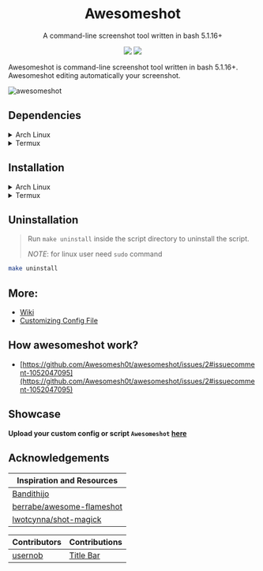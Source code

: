 <h1 align="center">Awesomeshot</h1>
<p align="center">A command-line screenshot tool written in bash 5.1.16+</p>

<p align="center">
<a href="./LICENSE.md"><img src="https://img.shields.io/badge/license-MIT-blue.svg"></a>
<a href="https://github.com/Awesomesh0t/awesomeshot/releases"><img src="https://img.shields.io/github/release/Awesomesh0t/awesomeshot.svg"></a>
</p>

Awesomeshot is command-line screenshot tool written in bash 5.1.16+. Awesomeshot editing automatically your screenshot.

<img src="https://user-images.githubusercontent.com/64394320/170211137-554dfd78-8424-4699-876c-7483b45de068.png" alt="awesomeshot">

## Dependencies

<details>
<summary>Arch Linux</summary>

### Packages

```bash
sudo pacman -S imagemagick flameshot dunst bc make
```

</details>

<details>
<summary>Termux</summary>

### Application

- [Termux:API](https://f-droid.org/en/packages/com.termux.api/)

> Optional

- [Screen Master](https://play.google.com/store/apps/details?id=pro.capture.screenshot)

### Packages

```bash
pkg i -y termux-api imagemagick inotify-tools bc make
```

</details>

## Installation

<details>
<summary>Arch Linux</summary>

### Download or Clone

- Download or clone the latest release.
  <br>

```bash
git clone -b linux https://github.com/Awesomesh0t/awesomeshot
```

- Run `make install` inside the script directory to install the script.
  <br>

```bash
sudo make install
```

</details>

<details>
<summary>Termux</summary>

### Download or Clone

- Download or clone the latest release.
  <br>

```bash
git clone -b termux https://github.com/Awesomesh0t/awesomeshot
```

- Run `make install` inside the script directory to install the script.
  <br>

```bash
make install
```

</details>

## Uninstallation

> Run `make uninstall` inside the script directory to uninstall the script.
>
> _NOTE_: for linux user need `sudo` command

```bash
make uninstall
```

## More:

- [Wiki](https://github.com/Awesomesh0t/awesomeshot/wiki)
- [Customizing Config File](https://github.com/Awesomesh0t/awesomeshot/wiki/Customizing-Config-File)

## How awesomeshot work?

- [https://github.com/Awesomesh0t/awesomeshot/issues/2#issuecomment-1052047095](https://github.com/Awesomesh0t/awesomeshot/issues/2#issuecomment-1052047095)

## Showcase

**Upload your custom config or script `Awesomeshot` [here](https://github.com/Awesomesh0t/awesomeshot/issues/4)**

## Acknowledgements

| Inspiration and Resources                                                                                 |
| --------------------------------------------------------------------------------------------------------- |
| [Bandithijo](https://bandithijo.github.io/blog/memodifikasi-screenshot-dari-flameshot-dengan-imagemagick) |
| [berrabe/awesome-flameshot](https://github.com/berrabe/awesome-flameshot)                                 |
| [lwotcynna/shot-magick](https://github.com/lwotcynna/shot-magick)                                         |

| **Contributors**                      | **Contributions**                                              |
| ------------------------------------- | -------------------------------------------------------------- |
| [usernob](https://github.com/usernob) | [Title Bar](https://github.com/Awesomesh0t/awesomeshot/pull/5) |

